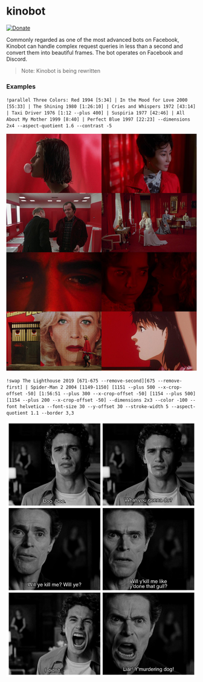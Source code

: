 # kinobot
[![Donate](https://img.shields.io/badge/Donate-PayPal-green.svg)](https://www.paypal.com/cgi-bin/webscr?cmd=_s-xclick&hosted_button_id=VZWSWVGZGJRMU&source=url)

Commonly regarded as one of the most advanced bots on Facebook, Kinobot can handle complex request queries in less than a second and convert them into beautiful frames. The bot operates on Facebook and Discord.

> Note: Kinobot is being rewritten

### Examples

`!parallel Three Colors: Red 1994 [5:34] | In the Mood for Love 2000 [55:33] | The Shining 1980 [1:26:10] | Cries and Whispers 1972 [43:14] | Taxi Driver 1976 [1:12 --plus 400] | Suspiria 1977 [42:46] | All About My Mother 1999 [8:40] | Perfect Blue 1997 [22:23] --dimensions 2x4 --aspect-quotient 1.6 --contrast -5`

![red](assets/red.jpg)

`!swap The Lighthouse 2019 [671-675 --remove-second][675 --remove-first] | Spider-Man 2 2004 [1149-1150] [1151 --plus 500 --x-crop-offset -50] [1:56:51 --plus 300 --x-crop-offset -50] [1154 --plus 500] [1154 --plus 200 --x-crop-offset -50] --dimensions 2x3 --color -100 --font helvetica --font-size 30 --y-offset 30 --stroke-width 5 --aspect-quotient 1.1 --border 3,3`

![swap](assets/swap.jpg)
